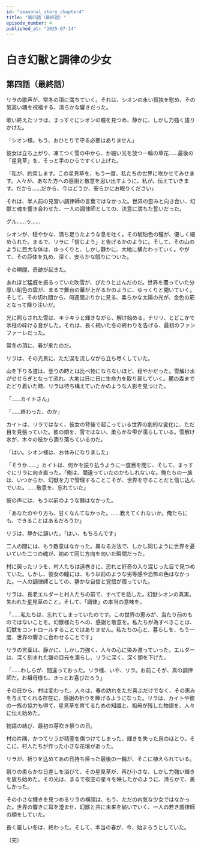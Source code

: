 ```yaml
---
id: "seasonal_story_chapter4"
title: "第四話（最終話）"
episode_number: 4
published_at: "2025-07-14"
---
```

# 白き幻獣と調律の少女

## 第四話（最終話）

リラの歌声が、常冬の頂に満ちていく。それは、シオンの永い孤独を慰め、その気高い魂を祝福する、清らかな響きだった。


歌い終えたリラは、まっすぐにシオンの瞳を見つめ、静かに、しかし力強く語りかけた。

「シオン様。もう、おひとりで守る必要はありません」

彼女は立ち上がり、凍てつく雪の中から、か細い光を放つ一輪の草花……最後の「星見草」を、そっと手のひらですくい上げた。

「私が、約束します。この星見草を、もう一度、私たちの世界に咲かせてみせます。人々が、あなた方への感謝と敬意を思い出すように、私が、伝えていきます。だから……だから、今はどうか、安らかにお眠りください」

それは、半人前の見習い調律師の言葉ではなかった。世界の歪みと向き合い、幻獣と魂を響き合わせた、一人の調律師としての、決意に満ちた誓いだった。

グル……ゥ……

シオンが、穏やかな、満ち足りたような息を吐く。その琥珀色の瞳が、優しく細められた。まるで、リラに「信じよう」と告げるかのように。そして、その山のように巨大な体は、ゆっくりと、しかし静かに、大地に横たわっていく。やがて、その巨体を丸め、深く、安らかな眠りについた。

その瞬間、奇跡が起きた。

あれほど猛威を振るっていた吹雪が、ぴたりと止んだのだ。世界を覆っていた分厚い鉛色の雲が、まるで舞台の幕が上がるかのように、ゆっくりと開いていく。そして、その切れ間から、何週間ぶりかに見る、柔らかな太陽の光が、金色の筋となって降り注いだ。

光に照らされた雪は、キラキラと輝きながら、解け始める。チリリ、とどこかで氷柱の砕ける音がした。それは、長く続いた冬の終わりを告げる、最初のファンファーレだった。

常冬の頂に、春が来たのだ。

リラは、その光景に、ただ涙を流しながら立ち尽くしていた。

山を下りる道は、登りの時とは比べ物にならないほど、穏やかだった。雪解け水がせせらぎとなって流れ、大地は日に日に生命力を取り戻していく。麓の森までたどり着いた時、リラは待ち構えていたかのような人影を見つけた。

「……カイトさん」

「……終わった、のか」

カイトは、リラではなく、彼女の背後で起こっている世界の劇的な変化に、ただ目を見張っていた。彼の頬を、雪ではない、柔らかな雫が濡らしている。雪解け水が、木々の枝から滴り落ちているのだ。

「はい。シオン様は、お休みになりました」

「そうか……」カイトは、何かを振り払うように一度目を閉じ、そして、まっすぐにリラに向き直った。「俺は、間違っていたのかもしれないな。俺たちの一族は、いつからか、幻獣を力で管理することこそが、世界を守ることだと信じ込んでいた。……敬意を、忘れていた」

彼の声には、もう以前のような棘はなかった。

「あなたのやり方も、甘くなんてなかった。……教えてくれないか。俺たちにも、できることはあるだろうか」

リラは、静かに頷いた。「はい、もちろんです」

二人の間には、もう敵意はなかった。異なる方法で、しかし同じように世界を憂いていた二つの魂が、初めて同じ方向を向いた瞬間だった。

村に戻ったリラを、村人たちは遠巻きに、恐れと好奇の入り混じった目で見つめていた。しかし、彼女の瞳には、もう以前のような劣等感や恐怖の色はなかった。一人の調律師としての、静かな自信と覚悟が宿っていた。

リラは、長老エルダーと村人たちの前で、すべてを話した。幻獣シオンの真実。失われた星見草のこと。そして、「調律」の本当の意味を。

「……私たちは、忘れてしまっていたのです。この世界の恵みが、当たり前のものではないことを。幻獣様たちへの、感謝と敬意を。私たちが為すべきことは、幻獣をコントロールすることではありません。私たちの心と、暮らしを、もう一度、世界の響きに合わせることです」

リラの言葉は、静かに、しかし力強く、人々の心に染み渡っていった。エルダーは、深く刻まれた皺の目元を濡らし、リラに深く、深く頭を下げた。

「……わしらが、間違っておった。リラ様、いや、リラ。お前こそが、真の調律師だ。お祖母様も、きっとお喜びだろう」

その日から、村は変わった。人々は、春の訪れをただ喜ぶだけでなく、その恵みを与えてくれる存在に、感謝の祈りを捧げるようになった。リラは、カイトや彼の一族の協力も得て、星見草を育てるための知識と、祖母が残した物語を、人々に伝え始めた。

物語の結び、最初の芽吹き祭りの日。

村の片隅、かつてリラが精霊を傷つけてしまった、輝きを失った泉のほとり。そこに、村人たちが作った小さな花壇があった。

リラが、祈りを込めてあの日持ち帰った最後の一輪が、そこに植えられている。

祭りの柔らかな日差しを浴びて、その星見草が、再び小さな、しかし力強い輝きを放ち始めた。その光は、まるで夜空の星々を映したかのように、清らかで、美しかった。

その小さな輝きを見つめるリラの横顔は、もう、ただの内気な少女ではなかった。世界の響きに耳を澄ませ、幻獣と共に未来を紡いでいく、一人の若き調律師の顔をしていた。

長く厳しい冬は、終わった。そして、本当の春が、今、始まろうとしていた。

（完）
